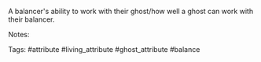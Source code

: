 A balancer's ability to work with their ghost/how well a ghost can work with their balancer.

Notes:

Tags:
#attribute #living_attribute  #ghost_attribute #balance 
